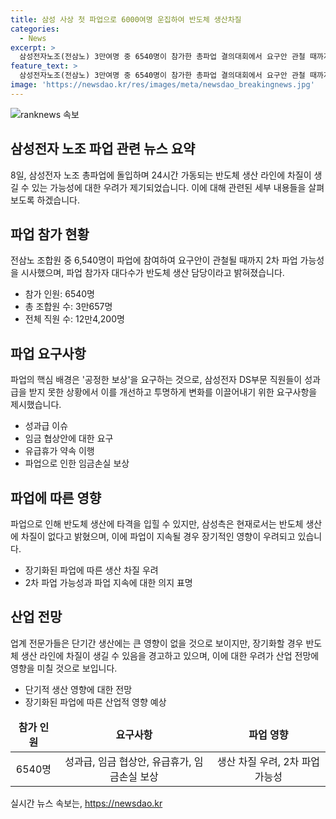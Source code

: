 ```yaml
---
title: 삼성 사상 첫 파업으로 6000여명 운집하여 반도체 생산차질
categories:
  - News
excerpt: >
  삼성전자노조(전삼노) 3만여명 중 6540명이 참가한 총파업 결의대회에서 요구안 관철 때까지 2차 파업 가능성을 밝힘. 24시간 가동 반도체 라인 차질 우려. 8일부터 사흘간 총파업 진행. 화성사업장 앞에서 열린 결의대회에 6570명 참석. 요구사항은 공정한 보상, 보다 높은 임금 인상 등. 사측은 생산에 차질 없다 주장, 2차 파업 가능성도 거론. 2차 파업 시 5일간 진행할 예정. 파업이 장기화되면 생산에 영향을 미칠 가능성.
feature_text: >
  삼성전자노조(전삼노) 3만여명 중 6540명이 참가한 총파업 결의대회에서 요구안 관철 때까지 2차 파업 가능성을 밝힘. 24시간 가동 반도체 라인 차질 우려. 8일부터 사흘간 총파업 진행. 화성사업장 앞에서 열린 결의대회에 6570명 참석. 요구사항은 공정한 보상, 보다 높은 임금 인상 등. 사측은 생산에 차질 없다 주장, 2차 파업 가능성도 거론. 2차 파업 시 5일간 진행할 예정. 파업이 장기화되면 생산에 영향을 미칠 가능성.
image: 'https://newsdao.kr/res/images/meta/newsdao_breakingnews.jpg'
---
```


<p><img src="https://newsdao.kr/res/images/meta/newsdao_breakingnews.jpg" alt="ranknews 속보" /></p>

<h2 data-ke-size="size26">삼성전자 노조 파업 관련 뉴스 요약</h2>

<p data-ke-size="size16">8일, 삼성전자 노조 총파업에 돌입하며 24시간 가동되는 반도체 생산 라인에 차질이 생길 수 있는 가능성에 대한 우려가 제기되었습니다. 이에 대해 관련된 세부 내용들을 살펴보도록 하겠습니다.</p>

<h2 data-ke-size="size24">파업 참가 현황</h2>

<p data-ke-size="size16">전삼노 조합원 중 6,540명이 파업에 참여하여 요구안이 관철될 때까지 2차 파업 가능성을 시사했으며, 파업 참가자 대다수가 반도체 생산 담당이라고 밝혀졌습니다.</p>

<ul>
    <li>참가 인원: 6540명</li>
    <li>총 조합원 수: 3만657명</li>
    <li>전체 직원 수: 12만4,200명</li>
</ul>

<h2 data-ke-size="size24">파업 요구사항</h2>

<p data-ke-size="size16">파업의 핵심 배경은 '공정한 보상'을 요구하는 것으로, 삼성전자 DS부문 직원들이 성과급을 받지 못한 상황에서 이를 개선하고 투명하게 변화를 이끌어내기 위한 요구사항을 제시했습니다.</p>

<ul>
    <li>성과급 이슈</li>
    <li>임금 협상안에 대한 요구</li>
    <li>유급휴가 약속 이행</li>
    <li>파업으로 인한 임금손실 보상</li>
</ul>

<h2 data-ke-size="size24">파업에 따른 영향</h2>

<p data-ke-size="size16">파업으로 인해 반도체 생산에 타격을 입힐 수 있지만, 삼성측은 현재로서는 반도체 생산에 차질이 없다고 밝혔으며, 이에 파업이 지속될 경우 장기적인 영향이 우려되고 있습니다.</p>

<ul>
    <li>장기화된 파업에 따른 생산 차질 우려</li>
    <li>2차 파업 가능성과 파업 지속에 대한 의지 표명</li>
</ul>

<h2 data-ke-size="size24">산업 전망</h2>

<p data-ke-size="size16">업계 전문가들은 단기간 생산에는 큰 영향이 없을 것으로 보이지만, 장기화할 경우 반도체 생산 라인에 차질이 생길 수 있음을 경고하고 있으며, 이에 대한 우려가 산업 전망에 영향을 미칠 것으로 보입니다.</p>

<ul>
    <li>단기적 생산 영향에 대한 전망</li>
    <li>장기화된 파업에 따른 산업적 영향 예상</li>
</ul>

<table>
    <thead>
        <tr>
            <td style="text-align: center; height: 17px;"><b>참가 인원</b></td>
            <td style="text-align: center; height: 17px;"><b>요구사항</b></td>
            <td style="text-align: center; height: 17px;"><b>파업 영향</b></td>
        </tr>
    </thead>
    <tbody>
        <tr>
            <td style="text-align: center; height: 17px;">6540명</td>
            <td style="text-align: center; height: 17px;">성과급, 임금 협상안, 유급휴가, 임금손실 보상</td>
            <td style="text-align: center; height: 17px;">생산 차질 우려, 2차 파업 가능성</td>
        </tr>
    </tbody>
</table>

<p data-ke-size="size16"></p>
실시간 뉴스 속보는, <a href="https://newsdao.kr" rel="dofollow">https://newsdao.kr</a>


